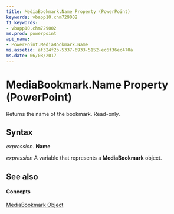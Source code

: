 ```yaml
---
title: MediaBookmark.Name Property (PowerPoint)
keywords: vbapp10.chm729002
f1_keywords:
- vbapp10.chm729002
ms.prod: powerpoint
api_name:
- PowerPoint.MediaBookmark.Name
ms.assetid: af324f2b-5337-6933-5152-ec6f36ec470a
ms.date: 06/08/2017
---
```



# MediaBookmark.Name Property (PowerPoint)

Returns the name of the bookmark. Read-only.


## Syntax

 _expression_. **Name**

 _expression_ A variable that represents a **MediaBookmark** object.


## See also


#### Concepts


[MediaBookmark Object](mediabookmark-object-powerpoint.md)

